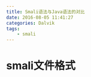 ```yaml
---
title: Smali语法与Java语法的对比
date: 2016-08-05 11:41:27
categories: Dalvik
tags: 
    - smali
---
```


# smali文件格式























